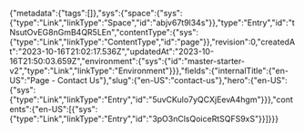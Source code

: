 {"metadata":{"tags":[]},"sys":{"space":{"sys":{"type":"Link","linkType":"Space","id":"abjv67t9l34s"}},"type":"Entry","id":"tNsutOvEG8nGmB4QR5LEn","contentType":{"sys":{"type":"Link","linkType":"ContentType","id":"page"}},"revision":0,"createdAt":"2023-10-16T21:02:17.536Z","updatedAt":"2023-10-16T21:50:03.659Z","environment":{"sys":{"id":"master-starter-v2","type":"Link","linkType":"Environment"}}},"fields":{"internalTitle":{"en-US":"Page - Contact Us"},"slug":{"en-US":"contact-us"},"hero":{"en-US":{"sys":{"type":"Link","linkType":"Entry","id":"5uvCKulo7yQCXjEevA4hgm"}}},"contents":{"en-US":[{"sys":{"type":"Link","linkType":"Entry","id":"3pO3nClsQoiceRtSQFS9xS"}}]}}}